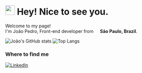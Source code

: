 <h1><img src="https://emojis.slackmojis.com/emojis/images/1531849430/4246/blob-sunglasses.gif?1531849430" width="30"/> Hey! Nice to see you.</h1>

<p>Welcome to my page! </br> I'm João Pedro, Front-end developer from <img src="https://cdn-icons-png.flaticon.com/512/3909/3909370.png" width="13"/> <b>São Paulo, Brazil</b>. </p>

![João's GitHub stats](https://github-readme-stats.vercel.app/api?username=jotape-SL&show_icon=true&theme=radical)
![Top Langs](https://github-readme-stats.vercel.app/api/top-langs/?username=jotape-SL&show_icon=true&theme=radical)


<h3>Where to find me</h3>
<p><a href="https://www.linkedin.com/in/jo%C3%A3o-pedro-de-sousa-cruz-997377235/" target="_blank"><img alt="LinkedIn" src="https://img.shields.io/badge/linkedin-%230077B5.svg?&style=for-the-badge&logo=linkedin&logoColor=white" /></a>
</p>


